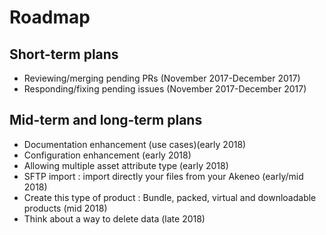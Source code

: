 Roadmap
=======

Short-term plans
----------------
* Reviewing/merging pending PRs (November 2017-December 2017)
* Responding/fixing pending issues (November 2017-December 2017)

Mid-term and long-term plans
----------------------------
* Documentation enhancement (use cases)(early 2018)
* Configuration enhancement (early 2018)
* Allowing multiple asset attribute type (early 2018)
* SFTP import : import directly your files from your Akeneo (early/mid 2018)
* Create this type of product : Bundle, packed, virtual and downloadable products (mid 2018)
* Think about a way to delete data (late 2018)